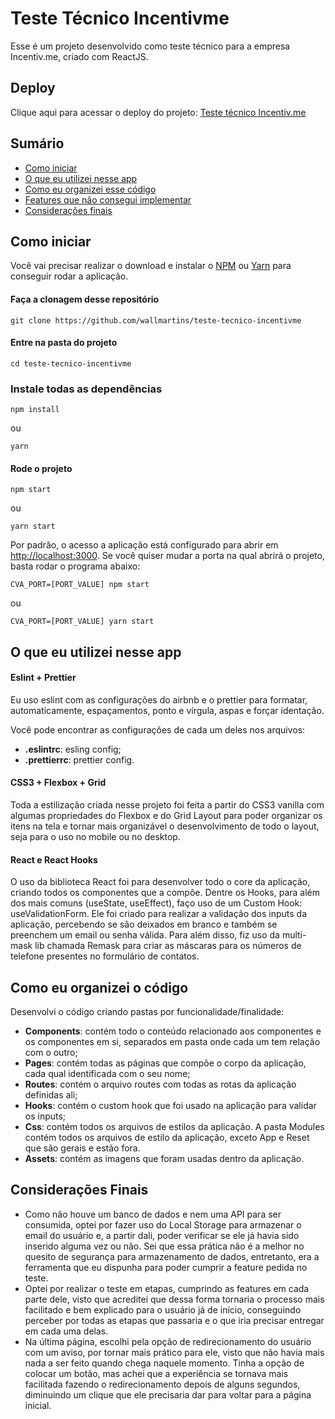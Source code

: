 # Teste Técnico Incentivme

Esse é um projeto desenvolvido como teste técnico para a empresa Incentiv.me, criado com ReactJS.

## Deploy

Clique aqui para acessar o deploy do projeto: [Teste técnico Incentiv.me](https://teste-tecnico-incentivme.vercel.app/)

## Sumário

- [Como iniciar](#como-iniciar)
- [O que eu utilizei nesse app](#o-que-eu-utilizei-nesse-app)
- [Como eu organizei esse código](#como-eu-organizei-esse-codigo)
- [Features que não consegui implementar](#bugs-e-features-que-nao-consegui-implementar)
- [Considerações finais](#consideracoes-finais)

## Como iniciar

Você vai precisar realizar o download e instalar o [NPM](https://nodejs.org/en/) ou [Yarn](https://yarnpkg.com/pt-BR/) para conseguir rodar a aplicação.

#### Faça a clonagem desse repositório

`git clone https://github.com/wallmartins/teste-tecnico-incentivme`

#### Entre na pasta do projeto

`cd teste-tecnico-incentivme`

### Instale todas as dependências

`npm install`

ou

`yarn`

#### Rode o projeto

`npm start `

ou

`yarn start`

Por padrão, o acesso a aplicação está configurado para abrir em [http://localhost:3000](). Se você quiser mudar a porta na qual abrirá o projeto, basta rodar o programa abaixo:

`CVA_PORT=[PORT_VALUE] npm start`

ou

`CVA_PORT=[PORT_VALUE] yarn start`

## O que eu utilizei nesse app

#### Eslint + Prettier

Eu uso eslint com as configurações do airbnb e o prettier para formatar, automaticamente, espaçamentos, ponto e vírgula, aspas e forçar identação.

Você pode encontrar as configurações de cada um deles nos arquivos:

- **.eslintrc**: esling config;
- **.prettierrc**: prettier config.

#### CSS3 + Flexbox + Grid

Toda a estilização criada nesse projeto foi feita a partir do CSS3 vanilla com algumas propriedades do Flexbox e do Grid Layout para poder organizar os itens na tela e tornar mais organizável o desenvolvimento de todo o layout, seja para o uso no mobile ou no desktop.

#### React e React Hooks

O uso da biblioteca React foi para desenvolver todo o core da aplicação, criando todos os componentes que a compõe. Dentre os Hooks, para além dos mais comuns (useState, useEffect), faço uso de um Custom Hook: useValidationForm. Ele foi criado para realizar a validação dos inputs da aplicação, percebendo se são deixados em branco e também se preenchem um email ou senha válida. Para além disso, fiz uso da multi-mask lib chamada Remask para criar as máscaras para os números de telefone presentes no formulário de contatos.

## Como eu organizei o código

Desenvolvi o código criando pastas por funcionalidade/finalidade:

- **Components**: contém todo o conteúdo relacionado aos componentes e os componentes em si, separados em pasta onde cada um tem relação com o outro;
- **Pages**: contém todas as páginas que compõe o corpo da aplicação, cada qual identificada com o seu nome;
- **Routes**: contém o arquivo routes com todas as rotas da aplicação definidas ali;
- **Hooks**: contém o custom hook que foi usado na aplicação para validar os inputs;
- **Css**: contém todos os arquivos de estilos da aplicação. A pasta Modules contém todos os arquivos de estilo da aplicação, exceto App e Reset que são gerais e estão fora.
- **Assets**: contém as imagens que foram usadas dentro da aplicação.

## Considerações Finais

- Como não houve um banco de dados e nem uma API para ser consumida, optei por fazer uso do Local Storage para armazenar o email do usuário e, a partir dali, poder verificar se ele já havia sido inserido alguma vez ou não. Sei que essa prática não é a melhor no quesito de segurança para armazenamento de dados, entretanto, era a ferramenta que eu dispunha para poder cumprir a feature pedida no teste.
- Optei por realizar o teste em etapas, cumprindo as features em cada parte dele, visto que acreditei que dessa forma tornaria o processo mais facilitado e bem explicado para o usuário já de início, conseguindo perceber por todas as etapas que passaria e o que iria precisar entregar em cada uma delas.
- Na última página, escolhi pela opção de redirecionamento do usuário com um aviso, por tornar mais prático para ele, visto que não havia mais nada a ser feito quando chega naquele momento. Tinha a opção de colocar um botão, mas achei que a experiência se tornava mais facilitada fazendo o redirecionamento depois de alguns segundos, diminuindo um clique que ele precisaria dar para voltar para a página inicial.
